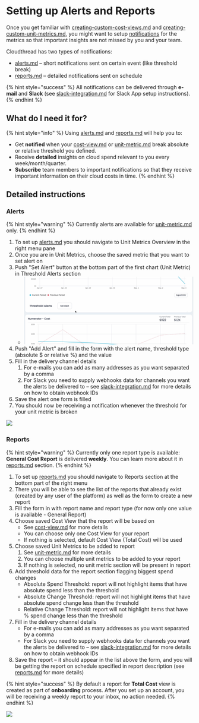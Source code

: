 # Setting up Alerts and Reports

Once you get familiar with [creating-custom-cost-views.md](creating-custom-cost-views.md "mention") and [creating-custom-unit-metrics.md](creating-custom-unit-metrics.md "mention"), you might want to setup [notifications](../fundamentals/notifications/ "mention") for the metrics so that important insights are not missed by you and your team.

Cloudthread has two types of notifications:

* [alerts.md](../fundamentals/notifications/alerts.md "mention") – short notifications sent on certain event (like threshold break)
* [reports.md](../fundamentals/notifications/reports.md "mention") – detailed notifications sent on schedule

{% hint style="success" %}
All  notifications can be delivered through **e-mail** and **Slack** (see [slack-integration.md](../fundamentals/notifications/slack-integration.md "mention") for Slack App setup instructions).
{% endhint %}

## What do I need it for? <a href="#what-do-i-need-it-for" id="what-do-i-need-it-for"></a>

{% hint style="info" %}
Using [alerts.md](../fundamentals/notifications/alerts.md "mention") and [reports.md](../fundamentals/notifications/reports.md "mention") will help you to:

* Get **notified** when your [cost-view.md](../fundamentals/cost-transparency/cost-view.md "mention") or [unit-metric.md](../fundamentals/unit-metrics/unit-metric.md "mention") break absolute or relative threshold you defined.
* Receive **detailed** insights on cloud spend relevant to you every week/month/quarter.
* **Subscribe** team members to important notifications so that they receive important information on their cloud costs in time.
{% endhint %}

## Detailed instructions <a href="#detailed-instructions" id="detailed-instructions"></a>

### Alerts

{% hint style="warning" %}
Currently alerts are available for [unit-metric.md](../fundamentals/unit-metrics/unit-metric.md "mention") only.
{% endhint %}

1. To set up [alerts.md](../fundamentals/notifications/alerts.md "mention") you should navigate to Unit Metrics Overview in the right menu pane
2. Once you are in Unit Metrics, choose the saved metric that you want to set alert on
3. Push "Set Alert" button at the bottom part of the first chart (Unit Metric) in Threshold Alerts section
   * ![](<../.gitbook/assets/Screen Cast 2022-05-03 at 5.37.54 PM.gif>)
4. Push "Add Alert" and fill in the form with the alert name, threshold type (absolute $ or relative %) and the value
5. Fill in the delivery channel details
   1. For e-mails you can add as many addresses as you want separated by a comma
   2. For Slack you need to supply webhooks data for channels you want the alerts be delivered to – see [slack-integration.md](../fundamentals/notifications/slack-integration.md "mention") for more details on how to obtain webhook IDs
6. Save the alert one form is filled
7. You should now be receiving a notification whenever the threshold for your unit metric is broken

![](<../.gitbook/assets/Screen Cast 2022-05-03 at 5.48.01 PM.gif>)

### Reports

{% hint style="warning" %}
Currently only one report type is available: **General Cost Report** is delivered **weekly**. You can learn more about it in [reports.md](../fundamentals/notifications/reports.md "mention") section.
{% endhint %}

1. To set up [reports.md](../fundamentals/notifications/reports.md "mention") you should navigate to Reports section at the bottom part of the right menu
2. There you will be able to see the list of the reports that already exist (created by any user of the platform) as well as the form to create a new report
3. Fill the form in with report name and report type (for now only one value is available - General Report)
4. Choose saved Cost View that the report will be based on
   * See [cost-view.md](../fundamentals/cost-transparency/cost-view.md "mention") for more details
   * You can choose only one Cost View for your report
   * If nothing is selected, default Cost View (Total Cost) will be used
5. Choose saved Unit Metrics to be added to report
   1. See [unit-metric.md](../fundamentals/unit-metrics/unit-metric.md "mention") for more details
   2. You can choose multiple unit metrics to be added to your report
   3. If nothing is selected, no unit metric section will be present in report
6. Add threshold data for the report section flagging biggest spend changes
   * Absolute Spend Threshold: report will not highlight items that have absolute spend less than the threshold
   * Absolute Change Threshold: report will not highlight items that have absolute spend change less than the threshold
   * Relative Change Threshold: report will not highlight items that have % spend change less than the threshold
7. Fill in the delivery channel details
   * For e-mails you can add as many addresses as you want separated by a comma
   * For Slack you need to supply webhooks data for channels you want the alerts be delivered to – see [slack-integration.md](../fundamentals/notifications/slack-integration.md "mention") for more details on how to obtain webhook IDs
8. Save the report – it should appear in the list above the form, and you will be getting the report on schedule specified in report description (see [reports.md](../fundamentals/notifications/reports.md "mention") for more details)

{% hint style="success" %}
By default a report for **Total Cost** view is created as part of **onboarding** process. After you set up an account, you will be receiving a weekly report to your inbox, no action needed.
{% endhint %}

![](<../.gitbook/assets/Screen Cast 2022-05-03 at 6.29.38 PM.gif>)

